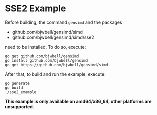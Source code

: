 # SSE2 Example
Before building, the command `gensimd` and the packages
- github.com/bjwbell/gensimd/simd
- github.com/bjwbell/gensimd/simd/sse2

need to be installed. To do so, execute:
```
go get github.com/bjwbell/gensimd
go install github.com/bjwbell/gensimd
go get https://github.com/bjwbell/gensimd/simd
```

After that, to build and run the example, execute:
```
go generate
go build
./sse2_example
```

**This example is only available on amd64/x86_64, other platforms are unsupported.**
